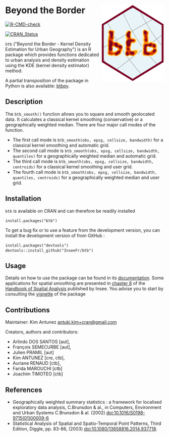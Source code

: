 # Beyond the Border <img src="man/figures/logo.png" width=200 align="right" />

<!-- badges: start -->
  [![R-CMD-check](https://github.com/InseeFr/btb/actions/workflows/R-CMD-check.yaml/badge.svg)](https://github.com/InseeFr/btb/actions/workflows/R-CMD-check.yaml)
  <!-- badges: end -->

[![CRAN_Status](http://www.r-pkg.org/badges/version/btb)](https://cran.r-project.org/package=btb)

`btb` ("Beyond the Border - Kernel Density Estimation for Urban Geography") is an R package which provides functions dedicated to urban analysis and density estimation using the KDE (kernel density estimator) method. 

A partial transposition of the package in Python is also available: [btbpy](https://github.com/InseeFrLab/btbpy).

## Description


The `btb_smooth()` function allows you to square and smooth geolocated data. It calculates a classical kernel smoothing (conservative) or a geographically weighted median. There are four major call modes of the function. 

- The first call mode is `btb_smooth(obs, epsg, cellsize, bandwidth)` for a classical kernel smoothing and automatic grid.
- The second call mode is `btb_smooth(obs, epsg, cellsize, bandwidth, quantiles)` for a geographically weighted median and automatic grid.
- The third call mode is `btb_smooth(obs, epsg, cellsize, bandwidth, centroids)` for a classical kernel smoothing and user grid.
- The fourth call mode is `btb_smooth(obs, epsg, cellsize, bandwidth, quantiles, centroids)` for a geographically weighted median and user grid.

## Installation

`btb` is available on CRAN and can therefore be readily installed
```
install.packages("btb")
```

To get a bug fix or to use a feature from the development version, you can install the development version of from GitHub :

```
install.packages("devtools")
devtools::install_github("InseeFr/btb")
```

## Usage 

Details on how to use the package can be found in its [documentation](man). Some applications for spatial smoothing are presented in [chapter 8](https://www.insee.fr/en/statistiques/fichier/3635545/imet131-l-chapitre-8.pdf) of the [Handbook of Spatial Analysis](https://www.insee.fr/en/information/3635545) published by Insee. You advise you to start by consulting the [vignette](https://inseefr.github.io/btb/articles/btb.html) of the package

## Contributions

Maintainer: Kim Antunez <antuki.kim+cran@gmail.com>

Creators, authors and contributors: 

- Arlindo DOS SANTOS [aut],
- François SEMECURBE [aut],
- Julien PRAMIL [aut]
- Kim ANTUNEZ [cre, ctb],
- Auriane RENAUD [ctb],
- Farida MAROUCHI [ctb]
- Joachim TIMOTEO [ctb]


## References

- Geographically weighted summary statistics : a framework for localised exploratory data analysis, C.Brunsdon & al., in Computers, Environment and Urban Systems C.Brunsdon & al. (2002) [doi:10.1016/S0198-9715(01)00009-6](https://doi.org/10.1016/S0198-9715(01)00009-6) 
- Statistical Analysis of Spatial and Spatio-Temporal Point Patterns, Third Edition, Diggle, pp. 83-86, (2003) [doi:10.1080/13658816.2014.937718](https://doi.org/10.1080/13658816.2014.937718).
